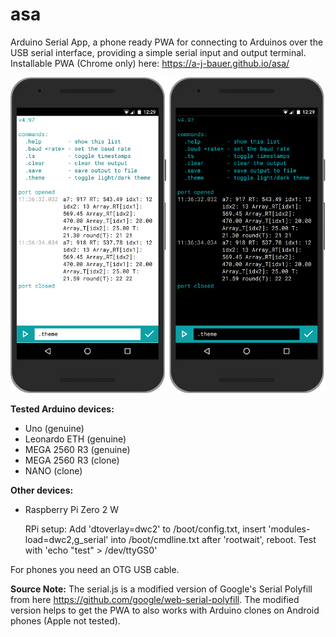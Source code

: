 # asa
Arduino Serial App, 
a phone ready PWA for connecting to Arduinos over the USB serial interface, providing a simple serial input and output terminal. Installable PWA (Chrome only) here: https://a-j-bauer.github.io/asa/

![screenshot](https://github.com/A-J-Bauer/asa/blob/main/docimg/screenshot.png)

**Tested Arduino devices:**
* Uno (genuine)
* Leonardo ETH (genuine)
* MEGA 2560 R3 (genuine)
* MEGA 2560 R3 (clone)
* NANO (clone)

**Other devices:**
* Raspberry Pi Zero 2 W

  RPi setup: Add 'dtoverlay=dwc2' to /boot/config.txt, insert 'modules-load=dwc2,g_serial' into /boot/cmdline.txt after 'rootwait', reboot. Test with 'echo "test" > /dev/ttyGS0'

For phones you need an OTG USB cable.

**Source Note:**
The serial.js is a modified version of Google's Serial Polyfill from here https://github.com/google/web-serial-polyfill.
The modified version helps to get the PWA to also works with Arduino clones on Android phones (Apple not tested).
